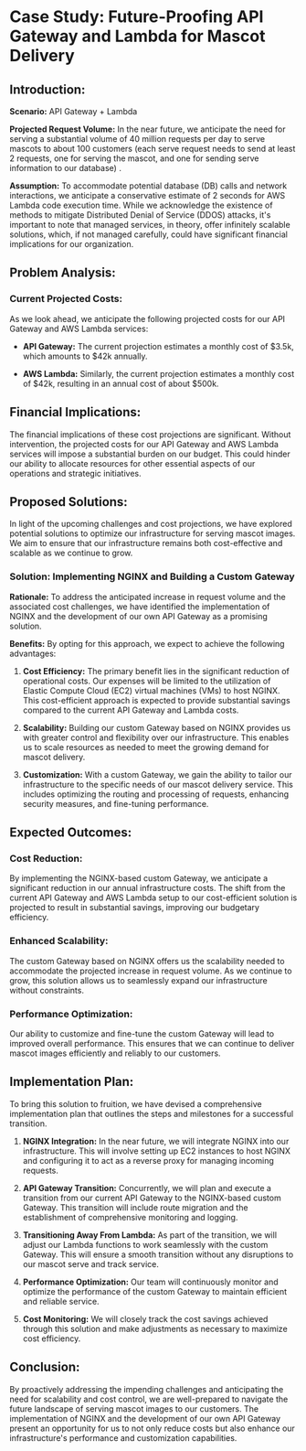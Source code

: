# Case Study: Future-Proofing API Gateway and Lambda for Mascot Delivery

## Introduction:

**Scenario:** API Gateway + Lambda

**Projected Request Volume:** In the near future, we anticipate the need for serving a substantial volume of 40 million requests per day to serve mascots to about 100 customers (each serve request needs to send at least 2 requests, one for serving the mascot, and one for sending serve information to our database) .

**Assumption:** To accommodate potential database (DB) calls and network interactions, we anticipate a conservative estimate of 2 seconds for AWS Lambda code execution time. While we acknowledge the existence of methods to mitigate Distributed Denial of Service (DDOS) attacks, it's important to note that managed services, in theory, offer infinitely scalable solutions, which, if not managed carefully, could have significant financial implications for our organization.



## Problem Analysis:

### Current Projected Costs:

As we look ahead, we anticipate the following projected costs for our API Gateway and AWS Lambda services:

- **API Gateway:** The current projection estimates a monthly cost of $3.5k, which amounts to $42k annually.

- **AWS Lambda:** Similarly, the current projection estimates a monthly cost of $42k, resulting in an annual cost of about $500k.

## Financial Implications:

The financial implications of these cost projections are significant. Without intervention, the projected costs for our API Gateway and AWS Lambda services will impose a substantial burden on our budget. This could hinder our ability to allocate resources for other essential aspects of our operations and strategic initiatives.

## Proposed Solutions:

In light of the upcoming challenges and cost projections, we have explored potential solutions to optimize our infrastructure for serving mascot images. We aim to ensure that our infrastructure remains both cost-effective and scalable as we continue to grow.

### Solution: Implementing NGINX and Building a Custom Gateway

**Rationale:** To address the anticipated increase in request volume and the associated cost challenges, we have identified the implementation of NGINX and the development of our own API Gateway as a promising solution.

**Benefits:** By opting for this approach, we expect to achieve the following advantages:

1. **Cost Efficiency:** The primary benefit lies in the significant reduction of operational costs. Our expenses will be limited to the utilization of Elastic Compute Cloud (EC2) virtual machines (VMs) to host NGINX. This cost-efficient approach is expected to provide substantial savings compared to the current API Gateway and Lambda costs.

2. **Scalability:** Building our custom Gateway based on NGINX provides us with greater control and flexibility over our infrastructure. This enables us to scale resources as needed to meet the growing demand for mascot delivery.

3. **Customization:** With a custom Gateway, we gain the ability to tailor our infrastructure to the specific needs of our mascot delivery service. This includes optimizing the routing and processing of requests, enhancing security measures, and fine-tuning performance.

## Expected Outcomes:

### Cost Reduction:

By implementing the NGINX-based custom Gateway, we anticipate a significant reduction in our annual infrastructure costs. The shift from the current API Gateway and AWS Lambda setup to our cost-efficient solution is projected to result in substantial savings, improving our budgetary efficiency.

### Enhanced Scalability:

The custom Gateway based on NGINX offers us the scalability needed to accommodate the projected increase in request volume. As we continue to grow, this solution allows us to seamlessly expand our infrastructure without constraints.

### Performance Optimization:

Our ability to customize and fine-tune the custom Gateway will lead to improved overall performance. This ensures that we can continue to deliver mascot images efficiently and reliably to our customers.

## Implementation Plan:

To bring this solution to fruition, we have devised a comprehensive implementation plan that outlines the steps and milestones for a successful transition.

1. **NGINX Integration:** In the near future, we will integrate NGINX into our infrastructure. This will involve setting up EC2 instances to host NGINX and configuring it to act as a reverse proxy for managing incoming requests.

2. **API Gateway Transition:** Concurrently, we will plan and execute a transition from our current API Gateway to the NGINX-based custom Gateway. This transition will include route migration and the establishment of comprehensive monitoring and logging.

3. **Transitioning Away From Lambda:** As part of the transition, we will adjust our Lambda functions to work seamlessly with the custom Gateway. This will ensure a smooth transition without any disruptions to our mascot serve and track service.

4. **Performance Optimization:** Our team will continuously monitor and optimize the performance of the custom Gateway to maintain efficient and reliable service.

5. **Cost Monitoring:** We will closely track the cost savings achieved through this solution and make adjustments as necessary to maximize cost efficiency.

## Conclusion:

By proactively addressing the impending challenges and anticipating the need for scalability and cost control, we are well-prepared to navigate the future landscape of serving mascot images to our customers. The implementation of NGINX and the development of our own API Gateway present an opportunity for us to not only reduce costs but also enhance our infrastructure's performance and customization capabilities.

